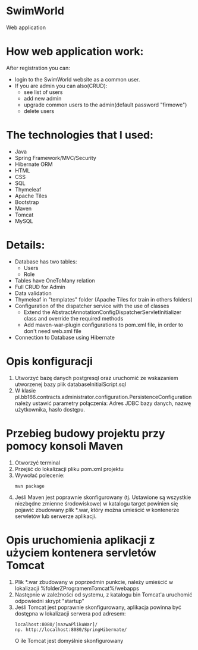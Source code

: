 # SwimWorld
Web application

# How web application work:
After registration you can:
 - login to the SwimWorld website as a common user.
 - If you are admin you can also(CRUD): 
    - see list of users
    - add new admin
    - upgrade common users to the admin(default password "firmowe") 
    - delete users

# The technologies that I used:
- Java
- Spring Framework/MVC/Security 
- Hibernate ORM 
- HTML
- CSS 
- SQL
- Thymeleaf 
- Apache Tiles 
- Bootstrap  
- Maven
- Tomcat
- MySQL

# Details:
- Database has two tables:
   - Users
   - Role
- Tables have OneToMany relation
- Full CRUD for Admin
- Data validation
- Thymeleaf in "templates" folder (Apache Tiles for train in others folders)
- Configuration of the dispatcher service with the use of classes 
   - Extend the AbstractAnnotationConfigDispatcherServletInitializer class and override the required methods
   - Add maven-war-plugin configurations to pom.xml file, in order to don't need web.xml file
- Connection to Database using Hibernate


# Opis konfiguracji

1. Utworzyć bazę danych postgresql oraz uruchomić ze wskazaniem utworzenej bazy plik databaseInitialScript.sql
2. W klasie pl.bb166.contracts.administrator.configuration.PersistenceConfiguration należy ustawić parametry połączenia: Adres JDBC bazy danych, nazwę użytkownika, hasło dostępu.

# Przebieg budowy projektu przy pomocy konsoli Maven
1. Otworzyć terminal
2. Przejść do lokalizacji pliku pom.xml projektu
3. Wywołać polecenie:
    ```
    mvn package
    ```
4. Jeśli Maven jest poprawnie skonfigurowany (tj. Ustawione są wszystkie niezbędne zmienne środowiskowe) w katalogu target powinien się pojawić zbudowany plik *.war, który można umieścić w kontenerze serwletów lub serwerze aplikacji.

# Opis uruchomienia aplikacji z użyciem kontenera servletów Tomcat

1. Plik *.war zbudowany w poprzedmin punkcie, należy umieścić w lokalizacji %folderZProgramemTomcat%/webapps
2. Następnie w zależności od systemu, z katalogu bin Tomcat'a uruchomić odpowiedni skrypt "startup"
3. Jeśli Tomcat jest poprawnie skonfigurowany, aplikacja powinna być dostępna w lokalizacji serwera pod adresem:
    ```
    localhost:8080/[nazwaPlikuWar]/
    np. http://localhost:8080/SpringHibernate/
    ```
    O ile Tomcat jest domyślnie skonfigurowany


